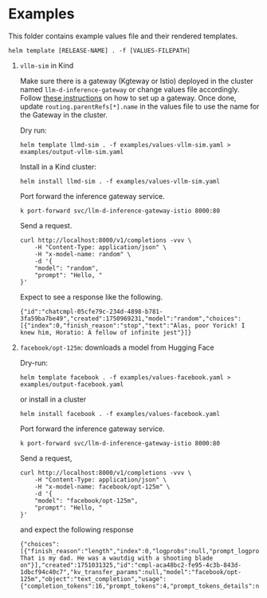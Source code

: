 # Examples

This folder contains example values file and their rendered templates.

```
helm template [RELEASE-NAME] . -f [VALUES-FILEPATH]
```

1. `vllm-sim` in Kind 

    Make sure there is a gateway (Kgteway or Istio) deployed in the cluster named `llm-d-inference-gateway` or change values file accordingly. Follow [these instructions](https://gateway-api-inference-extension.sigs.k8s.io/guides/#__tabbed_3_2) on how to set up a gateway. Once done, update `routing.parentRefs[*].name` in the values file to use the name for the Gateway in the cluster.
    
    Dry run:
    
    ```
    helm template llmd-sim . -f examples/values-vllm-sim.yaml > examples/output-vllm-sim.yaml
    ```
    
    Install in a Kind cluster:
    
    ```
    helm install llmd-sim . -f examples/values-vllm-sim.yaml
    ```
    
    Port forward the inference gateway service. 

    ```
    k port-forward svc/llm-d-inference-gateway-istio 8000:80
    ```
    
    Send a request.
    
    ```
    curl http://localhost:8000/v1/completions -vvv \
        -H "Content-Type: application/json" \
        -H "x-model-name: random" \
        -d '{
        "model": "random",
        "prompt": "Hello, "
    }'
    ```
    
    Expect to see a response like the following.
    
    ```
    {"id":"chatcmpl-05cfe79c-234d-4898-b781-3fa59ba7be49","created":1750969231,"model":"random","choices":[{"index":0,"finish_reason":"stop","text":"Alas, poor Yorick! I knew him, Horatio: A fellow of infinite jest"}]}
    ```


2. `facebook/opt-125m`: downloads a model from Hugging Face 

    Dry-run:
    
    ```
    helm template facebook . -f examples/values-facebook.yaml > examples/output-facebook.yaml
    ```
    
    or install in a cluster 
    
    
    ```
    helm install facebook . -f examples/values-facebook.yaml
    ```
    
    
    Port forward the inference gateway service.

    ```
    k port-forward svc/llm-d-inference-gateway-istio 8000:80
    ```
        
    Send a request,

    ```
    curl http://localhost:8000/v1/completions -vvv \
        -H "Content-Type: application/json" \
        -H "x-model-name: facebook/opt-125m" \
        -d '{
        "model": "facebook/opt-125m",
        "prompt": "Hello, "
    }'
    ```
    
    and expect the following response
    
    ```
    {"choices":[{"finish_reason":"length","index":0,"logprobs":null,"prompt_logprobs":null,"stop_reason":null,"text":" That is my dad. He was a wautdig with a shooting blade on"}],"created":1751031325,"id":"cmpl-aca48bc2-fe95-4c3b-843d-1dbcf94c40c7","kv_transfer_params":null,"model":"facebook/opt-125m","object":"text_completion","usage":{"completion_tokens":16,"prompt_tokens":4,"prompt_tokens_details":null,"total_tokens":20}}
    ```